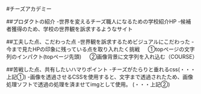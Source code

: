#チーズアカデミー

##プロダクトの紹介
-世界を変えるチーズ職人になるための学校紹介HP
-候補者獲得のため、学校の世界観を訴求するようなサイト


##工夫した点、こだわった点
-世界観を訴求するためビジュアルにこだわった
-今まで見たHPの印象に残っている点を取り入れたく挑戦
　 ①topページの文字列のインパクト(topページ先頭)
　 ②画像背景に文字列を入れ込む（COURSE）


##苦戦した点、共有したいハマりポイント
-チーズがたらりと垂れるcss(・・・上記①)
-画像を透過させるCSSを使用すると、文字まで透過されたため、画像処理ソフトで透過の処理を済ませてimgとして使用。
(・・・上記②)



